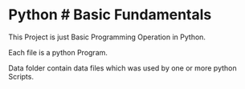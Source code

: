 # Python # Basic Fundamentals

This Project is just Basic Programming Operation in Python.

Each file is a python Program.

Data folder contain data files which was used by one or more python Scripts.